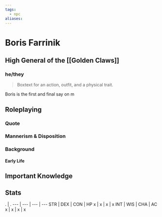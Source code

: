 ```yaml
---
tags:
  - npc
aliases:
---
```

# Boris Farrinik
## High General of the [[Golden Claws]]
### he/they

> Boxtext for an action, outfit, and a physical trait.

Boris is the first and final say on m

## Roleplaying
### Quote

### Mannerism & Disposition

### Background
#### Early Life

## Important Knowledge


## Stats
. | . 
--- | --- | --- | ---
STR | DEX | CON | HP
x | x | x | x
INT | WIS | CHA | AC
x | x | x | x
